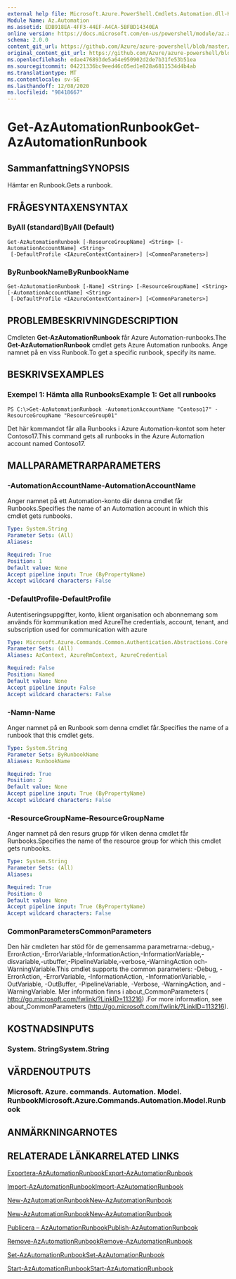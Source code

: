 ```yaml
---
external help file: Microsoft.Azure.PowerShell.Cmdlets.Automation.dll-Help.xml
Module Name: Az.Automation
ms.assetid: EDB918EA-4FF3-44EF-A4CA-5BFBD14340EA
online version: https://docs.microsoft.com/en-us/powershell/module/az.automation/get-azautomationrunbook
schema: 2.0.0
content_git_url: https://github.com/Azure/azure-powershell/blob/master/src/Automation/Automation/help/Get-AzAutomationRunbook.md
original_content_git_url: https://github.com/Azure/azure-powershell/blob/master/src/Automation/Automation/help/Get-AzAutomationRunbook.md
ms.openlocfilehash: edae476893de5a64e950902d2de7b31fe53b51ea
ms.sourcegitcommit: 04221336bc9eed46c05ed1e828a6811534d4b4ab
ms.translationtype: MT
ms.contentlocale: sv-SE
ms.lasthandoff: 12/08/2020
ms.locfileid: "98418667"
---
```

# <span data-ttu-id="5437d-101">Get-AzAutomationRunbook</span><span class="sxs-lookup"><span data-stu-id="5437d-101">Get-AzAutomationRunbook</span></span>

## <span data-ttu-id="5437d-102">Sammanfattning</span><span class="sxs-lookup"><span data-stu-id="5437d-102">SYNOPSIS</span></span>
<span data-ttu-id="5437d-103">Hämtar en Runbook.</span><span class="sxs-lookup"><span data-stu-id="5437d-103">Gets a runbook.</span></span>

## <span data-ttu-id="5437d-104">FRÅGESYNTAXEN</span><span class="sxs-lookup"><span data-stu-id="5437d-104">SYNTAX</span></span>

### <span data-ttu-id="5437d-105">ByAll (standard)</span><span class="sxs-lookup"><span data-stu-id="5437d-105">ByAll (Default)</span></span>
```
Get-AzAutomationRunbook [-ResourceGroupName] <String> [-AutomationAccountName] <String>
 [-DefaultProfile <IAzureContextContainer>] [<CommonParameters>]
```

### <span data-ttu-id="5437d-106">ByRunbookName</span><span class="sxs-lookup"><span data-stu-id="5437d-106">ByRunbookName</span></span>
```
Get-AzAutomationRunbook [-Name] <String> [-ResourceGroupName] <String> [-AutomationAccountName] <String>
 [-DefaultProfile <IAzureContextContainer>] [<CommonParameters>]
```

## <span data-ttu-id="5437d-107">PROBLEMBESKRIVNING</span><span class="sxs-lookup"><span data-stu-id="5437d-107">DESCRIPTION</span></span>
<span data-ttu-id="5437d-108">Cmdleten **Get-AzAutomationRunbook** får Azure Automation-runbooks.</span><span class="sxs-lookup"><span data-stu-id="5437d-108">The **Get-AzAutomationRunbook** cmdlet gets Azure Automation runbooks.</span></span>
<span data-ttu-id="5437d-109">Ange namnet på en viss Runbook.</span><span class="sxs-lookup"><span data-stu-id="5437d-109">To get a specific runbook, specify its name.</span></span>

## <span data-ttu-id="5437d-110">BESKRIVS</span><span class="sxs-lookup"><span data-stu-id="5437d-110">EXAMPLES</span></span>

### <span data-ttu-id="5437d-111">Exempel 1: Hämta alla Runbooks</span><span class="sxs-lookup"><span data-stu-id="5437d-111">Example 1: Get all runbooks</span></span>
```
PS C:\>Get-AzAutomationRunbook -AutomationAccountName "Contoso17" -ResourceGroupName "ResourceGroup01"
```

<span data-ttu-id="5437d-112">Det här kommandot får alla Runbooks i Azure Automation-kontot som heter Contoso17.</span><span class="sxs-lookup"><span data-stu-id="5437d-112">This command gets all runbooks in the Azure Automation account named Contoso17.</span></span>

## <span data-ttu-id="5437d-113">MALLPARAMETRAR</span><span class="sxs-lookup"><span data-stu-id="5437d-113">PARAMETERS</span></span>

### <span data-ttu-id="5437d-114">-AutomationAccountName</span><span class="sxs-lookup"><span data-stu-id="5437d-114">-AutomationAccountName</span></span>
<span data-ttu-id="5437d-115">Anger namnet på ett Automation-konto där denna cmdlet får Runbooks.</span><span class="sxs-lookup"><span data-stu-id="5437d-115">Specifies the name of an Automation account in which this cmdlet gets runbooks.</span></span>

```yaml
Type: System.String
Parameter Sets: (All)
Aliases:

Required: True
Position: 1
Default value: None
Accept pipeline input: True (ByPropertyName)
Accept wildcard characters: False
```

### <span data-ttu-id="5437d-116">-DefaultProfile</span><span class="sxs-lookup"><span data-stu-id="5437d-116">-DefaultProfile</span></span>
<span data-ttu-id="5437d-117">Autentiseringsuppgifter, konto, klient organisation och abonnemang som används för kommunikation med Azure</span><span class="sxs-lookup"><span data-stu-id="5437d-117">The credentials, account, tenant, and subscription used for communication with azure</span></span>

```yaml
Type: Microsoft.Azure.Commands.Common.Authentication.Abstractions.Core.IAzureContextContainer
Parameter Sets: (All)
Aliases: AzContext, AzureRmContext, AzureCredential

Required: False
Position: Named
Default value: None
Accept pipeline input: False
Accept wildcard characters: False
```

### <span data-ttu-id="5437d-118">-Namn</span><span class="sxs-lookup"><span data-stu-id="5437d-118">-Name</span></span>
<span data-ttu-id="5437d-119">Anger namnet på en Runbook som denna cmdlet får.</span><span class="sxs-lookup"><span data-stu-id="5437d-119">Specifies the name of a runbook that this cmdlet gets.</span></span>

```yaml
Type: System.String
Parameter Sets: ByRunbookName
Aliases: RunbookName

Required: True
Position: 2
Default value: None
Accept pipeline input: True (ByPropertyName)
Accept wildcard characters: False
```

### <span data-ttu-id="5437d-120">-ResourceGroupName</span><span class="sxs-lookup"><span data-stu-id="5437d-120">-ResourceGroupName</span></span>
<span data-ttu-id="5437d-121">Anger namnet på den resurs grupp för vilken denna cmdlet får Runbooks.</span><span class="sxs-lookup"><span data-stu-id="5437d-121">Specifies the name of the resource group for which this cmdlet gets runbooks.</span></span>

```yaml
Type: System.String
Parameter Sets: (All)
Aliases:

Required: True
Position: 0
Default value: None
Accept pipeline input: True (ByPropertyName)
Accept wildcard characters: False
```

### <span data-ttu-id="5437d-122">CommonParameters</span><span class="sxs-lookup"><span data-stu-id="5437d-122">CommonParameters</span></span>
<span data-ttu-id="5437d-123">Den här cmdleten har stöd för de gemensamma parametrarna:-debug,-ErrorAction,-ErrorVariable,-InformationAction,-InformationVariable,-disvariable,-utbuffer,-PipelineVariable,-verbose,-WarningAction och-WarningVariable.</span><span class="sxs-lookup"><span data-stu-id="5437d-123">This cmdlet supports the common parameters: -Debug, -ErrorAction, -ErrorVariable, -InformationAction, -InformationVariable, -OutVariable, -OutBuffer, -PipelineVariable, -Verbose, -WarningAction, and -WarningVariable.</span></span> <span data-ttu-id="5437d-124">Mer information finns i about_CommonParameters ( http://go.microsoft.com/fwlink/?LinkID=113216) .</span><span class="sxs-lookup"><span data-stu-id="5437d-124">For more information, see about_CommonParameters (http://go.microsoft.com/fwlink/?LinkID=113216).</span></span>

## <span data-ttu-id="5437d-125">KOSTNADS</span><span class="sxs-lookup"><span data-stu-id="5437d-125">INPUTS</span></span>

### <span data-ttu-id="5437d-126">System. String</span><span class="sxs-lookup"><span data-stu-id="5437d-126">System.String</span></span>

## <span data-ttu-id="5437d-127">VÄRDEN</span><span class="sxs-lookup"><span data-stu-id="5437d-127">OUTPUTS</span></span>

### <span data-ttu-id="5437d-128">Microsoft. Azure. commands. Automation. Model. Runbook</span><span class="sxs-lookup"><span data-stu-id="5437d-128">Microsoft.Azure.Commands.Automation.Model.Runbook</span></span>

## <span data-ttu-id="5437d-129">ANMÄRKNINGAR</span><span class="sxs-lookup"><span data-stu-id="5437d-129">NOTES</span></span>

## <span data-ttu-id="5437d-130">RELATERADE LÄNKAR</span><span class="sxs-lookup"><span data-stu-id="5437d-130">RELATED LINKS</span></span>

[<span data-ttu-id="5437d-131">Exportera-AzAutomationRunbook</span><span class="sxs-lookup"><span data-stu-id="5437d-131">Export-AzAutomationRunbook</span></span>](./Export-AzAutomationRunbook.md)

[<span data-ttu-id="5437d-132">Import-AzAutomationRunbook</span><span class="sxs-lookup"><span data-stu-id="5437d-132">Import-AzAutomationRunbook</span></span>](./Import-AzAutomationRunbook.md)

[<span data-ttu-id="5437d-133">New-AzAutomationRunbook</span><span class="sxs-lookup"><span data-stu-id="5437d-133">New-AzAutomationRunbook</span></span>](./New-AzAutomationRunbook.md)

[<span data-ttu-id="5437d-134">New-AzAutomationRunbook</span><span class="sxs-lookup"><span data-stu-id="5437d-134">New-AzAutomationRunbook</span></span>](./New-AzAutomationRunbook.md)

[<span data-ttu-id="5437d-135">Publicera – AzAutomationRunbook</span><span class="sxs-lookup"><span data-stu-id="5437d-135">Publish-AzAutomationRunbook</span></span>](./Publish-AzAutomationRunbook.md)

[<span data-ttu-id="5437d-136">Remove-AzAutomationRunbook</span><span class="sxs-lookup"><span data-stu-id="5437d-136">Remove-AzAutomationRunbook</span></span>](./Remove-AzAutomationRunbook.md)

[<span data-ttu-id="5437d-137">Set-AzAutomationRunbook</span><span class="sxs-lookup"><span data-stu-id="5437d-137">Set-AzAutomationRunbook</span></span>](./Set-AzAutomationRunbook.md)

[<span data-ttu-id="5437d-138">Start-AzAutomationRunbook</span><span class="sxs-lookup"><span data-stu-id="5437d-138">Start-AzAutomationRunbook</span></span>](./Start-AzAutomationRunbook.md)


